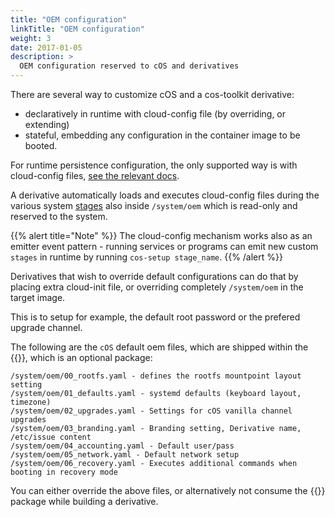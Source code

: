 ```yaml
---
title: "OEM configuration"
linkTitle: "OEM configuration"
weight: 3
date: 2017-01-05
description: >
  OEM configuration reserved to cOS and derivatives
---
```


There are several way to customize cOS and a cos-toolkit derivative:

- declaratively in runtime with cloud-config file (by overriding, or extending)
- stateful, embedding any configuration in the container image to be booted.

For runtime persistence configuration, the only supported way is with cloud-config files, [see the relevant docs](../configuration_persistency).

A derivative automatically loads and executes cloud-config files during the various system [stages](../stages) also inside `/system/oem` which is read-only and reserved to the system.

{{% alert title="Note" %}}
The cloud-config mechanism works also as an emitter event pattern - running services or programs can emit new custom `stages` in runtime by running `cos-setup stage_name`.
{{% /alert %}}

Derivatives that wish to override default configurations can do that by placing extra cloud-init file, or overriding completely `/system/oem` in the target image.

This is to setup for example, the default root password or the prefered upgrade channel. 

The following are the `cOS` default oem files, which are shipped within the {{<package package="system/cloud-config" >}}, which is an optional package:

```
/system/oem/00_rootfs.yaml - defines the rootfs mountpoint layout setting
/system/oem/01_defaults.yaml - systemd defaults (keyboard layout, timezone)
/system/oem/02_upgrades.yaml - Settings for cOS vanilla channel upgrades
/system/oem/03_branding.yaml - Branding setting, Derivative name, /etc/issue content
/system/oem/04_accounting.yaml - Default user/pass
/system/oem/05_network.yaml - Default network setup
/system/oem/06_recovery.yaml - Executes additional commands when booting in recovery mode
```

You can either override the above files, or alternatively not consume the {{<package package="system/cloud-config" >}} package while building a derivative.
